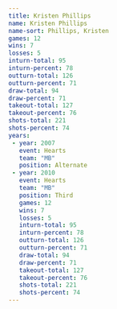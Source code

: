 ```yaml
---
title: Kristen Phillips
name: Kristen Phillips
name-sort: Phillips, Kristen
games: 12
wins: 7
losses: 5
inturn-total: 95
inturn-percent: 78
outturn-total: 126
outturn-percent: 71
draw-total: 94
draw-percent: 71
takeout-total: 127
takeout-percent: 76
shots-total: 221
shots-percent: 74
years:
 - year: 2007
   event: Hearts
   team: "MB"
   position: Alternate
 - year: 2010
   event: Hearts
   team: "MB"
   position: Third
   games: 12
   wins: 7
   losses: 5
   inturn-total: 95
   inturn-percent: 78
   outturn-total: 126
   outturn-percent: 71
   draw-total: 94
   draw-percent: 71
   takeout-total: 127
   takeout-percent: 76
   shots-total: 221
   shots-percent: 74
---
```

